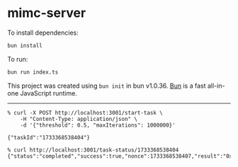 # mimc-server

To install dependencies:

```bash
bun install
```

To run:

```bash
bun run index.ts
```

This project was created using `bun init` in bun v1.0.36. [Bun](https://bun.sh) is a fast all-in-one JavaScript runtime.

---

```
% curl -X POST http://localhost:3001/start-task \
    -H "Content-Type: application/json" \
    -d '{"threshold": 0.5, "maxIterations": 1000000}'

{"taskId":"1733368538404"}

% curl http://localhost:3001/task-status/1733368538404
{"status":"completed","success":true,"nonce":1733368538407,"result":"0x18e1e7b5ca64b2972b725ae0e92f1f48a0948a19df921c7f4640c6203dff7161","iteration":0}%  
```
